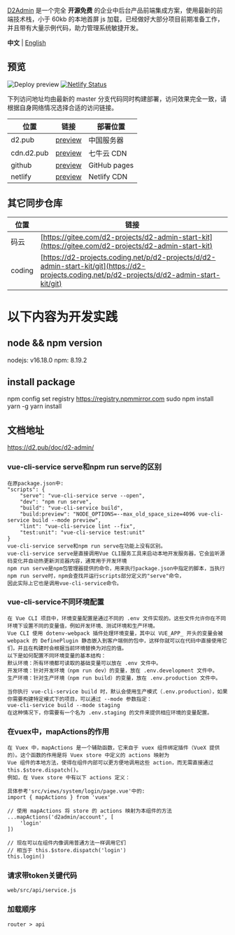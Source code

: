 [D2Admin](https://github.com/d2-projects/d2-admin) 是一个完全 **开源免费** 的企业中后台产品前端集成方案，使用最新的前端技术栈，小于 60kb 的本地首屏 js 加载，已经做好大部分项目前期准备工作，并且带有大量示例代码，助力管理系统敏捷开发。

**中文** | [English](https://github.com/d2-projects/d2-admin-start-kit)

## 预览

![Deploy preview](https://github.com/d2-projects/d2-admin-start-kit/workflows/Deploy%20preview/badge.svg)
[![Netlify Status](https://api.netlify.com/api/v1/badges/08ff8c93-f0a8-497a-a081-440b31fb3aa4/deploy-status)](https://app.netlify.com/sites/d2-admin-start-kit/deploys)

下列访问地址均由最新的 master 分支代码同时构建部署，访问效果完全一致，请根据自身网络情况选择合适的访问链接。

| 位置 | 链接 | 部署位置 |
| --- | --- | --- |
| d2.pub | [preview](https://d2.pub/d2-admin-start-kit/preview) | 中国服务器 |
| cdn.d2.pub | [preview](https://cdn.d2.pub/d2-admin-start-kit/preview) | 七牛云 CDN |
| github | [preview](https://d2-projects.github.io/d2-admin-start-kit) | GitHub pages |
| netlify | [preview](https://d2-admin-start-kit.netlify.com) | Netlify CDN |

## 其它同步仓库

| 位置 | 链接 |
| --- | --- |
| 码云 | [https://gitee.com/d2-projects/d2-admin-start-kit](https://gitee.com/d2-projects/d2-admin-start-kit) |
| coding | [https://d2-projects.coding.net/p/d2-projects/d/d2-admin-start-kit/git](https://d2-projects.coding.net/p/d2-projects/d/d2-admin-start-kit/git) |

# 以下内容为开发实践
## node && npm version
nodejs: v16.18.0
npm: 8.19.2

## install package
npm config set registry https://registry.npmmirror.com
sudo npm install yarn -g
yarn install

## 文档地址
https://d2.pub/doc/d2-admin/

### vue-cli-service serve和npm run serve的区别
```text
在原package.json中:
"scripts": {
    "serve": "vue-cli-service serve --open",
    "dev": "npm run serve",
    "build": "vue-cli-service build",
    "build:preview": "NODE_OPTIONS=--max_old_space_size=4096 vue-cli-service build --mode preview",
    "lint": "vue-cli-service lint --fix",
    "test:unit": "vue-cli-service test:unit"
}
vue-cli-service serve和npm run serve在功能上没有区别。
vue-cli-service serve是直接调用Vue CLI服务工具来启动本地开发服务器，它会监听源码变化并自动热更新浏览器内容，通常用于开发环境
npm run serve是npm包管理器提供的命令，用来执行package.json中指定的脚本，当执行npm run serve时，npm会查找并运行scripts部分定义的"serve"命令，
因此实际上它也是调用vue-cli-service命令。
```

### vue-cli-service不同环境配置
```text
在 Vue CLI 项目中，环境变量配置是通过不同的 .env 文件实现的。这些文件允许你在不同环境下设置不同的变量值，例如开发环境、测试环境和生产环境。
Vue CLI 使用 dotenv-webpack 插件处理环境变量，其中以 VUE_APP_ 开头的变量会被 webpack 的 DefinePlugin 静态嵌入到客户端侧的包中，这样你就可以在代码中直接使用它们，并且在构建时会根据当前环境替换为对应的值。
以下是如何配置不同环境变量的基本结构：
默认环境：所有环境都可读取的基础变量可以放在 .env 文件中。
开发环境：针对开发环境（npm run dev）的变量，放在 .env.development 文件中。
生产环境：针对生产环境（npm run build）的变量，放在 .env.production 文件中。

当你执行 vue-cli-service build 时，默认会使用生产模式（.env.production），如果你需要构建特定模式下的项目，可以通过 --mode 参数指定：
vue-cli-service build --mode staging
在这种情况下，你需要有一个名为 .env.staging 的文件来提供相应环境的变量配置。
```

### 在vuex中，mapActions的作用
```text
在 Vuex 中，mapActions 是一个辅助函数，它来自于 vuex 组件绑定插件（VueX 提供的）。这个函数的作用是将 Vuex store 中定义的 actions 映射为
Vue 组件的本地方法，使得在组件内部可以更方便地调用这些 action，而无需直接通过 this.$store.dispatch()。
例如，在 Vuex store 中有以下 actions 定义：

具体参考'src/views/system/login/page.vue'中的:
import { mapActions } from 'vuex'

// 使用 mapActions 将 store 的 actions 映射为本组件的方法
...mapActions('d2admin/account', [
    'login'
])

// 现在可以在组件内像调用普通方法一样调用它们
// 相当于 this.$store.dispatch('login')
this.login()
```

### 请求带token关键代码
```text
web/src/api/service.js
```

### 加载顺序
```text
router > api
```


